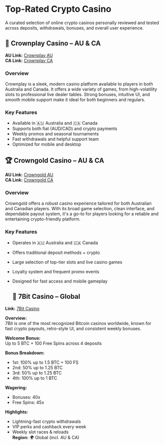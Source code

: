 # Top-Rated Crypto Casino
A curated selection of online crypto casinos personally reviewed and tested across deposits, withdrawals, bonuses, and overall user experience. 

## 🎰 Crownplay Casino – AU & CA

**AU Link:** [Crownplay AU](https://crownplaylink.com/o1c87552a)  
**CA Link:** [Crownplay CA](https://crownplaylink.com/o012b7cba)

### Overview
Crownplay is a sleek, modern casino platform available to players in both Australia and Canada. It offers a wide variety of games, from high-volatility slots to professional live dealer tables. Strong bonuses, intuitive UI, and smooth mobile support make it ideal for both beginners and regulars.

### Key Features
- Available in 🇦🇺 Australia and 🇨🇦 Canada
- Supports both fiat (AUD/CAD) and crypto payments
- Weekly promos and seasonal tournaments
- Fast withdrawals and helpful support team
- Optimized for mobile and desktop


## 🏆 Crowngold Casino – AU & CA

**AU Link:** [Crowngold AU](https://crowngoldlink.com/odc360284)  
**CA Link:** [Crowngold CA](https://crowngoldlink.com/o305ace35)

### Overview
Crowngold offers a robust casino experience tailored for both Australian and Canadian players. With its broad game selection, clean interface, and dependable payout system, it's a go-to for players looking for a reliable and entertaining crypto-friendly platform.

### Key Features
- Operates in 🇦🇺 Australia and 🇨🇦 Canada
- Offers traditional deposit methods + crypto
- Large selection of top-tier slots and live casino games
- Loyalty system and frequent promo events
- Designed for fast access and mobile gameplay


  ## 🎰 7Bit Casino – Global
**Link:** [7Bit Casino](https://7bit.partners/p9a17e30d)

**Overview:**  
7Bit is one of the most recognized Bitcoin casinos worldwide, known for fast crypto payouts, retro-style UI, and consistent weekly bonuses.

**Welcome Bonus:**  
Up to 5 BTC + 100 Free Spins across 4 deposits

**Bonus Breakdown:**
- 1st: 100% up to 1.5 BTC + 100 FS  
- 2nd: 50% up to 1.25 BTC  
- 3rd: 50% up to 1.25 BTC  
- 4th: 100% up to 1 BTC  

**Wagering:**  
- Bonuses: 40x  
- Free Spins: 45x  

**Highlights:**
- Lightning-fast crypto withdrawals
- VIP perks and cashback every week
- Weekly slot races & reloads  
**Region:** 🌍 Global (incl. AU & CA)
